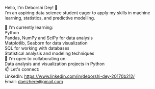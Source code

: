 Hello, I'm Deborshi Dey! 👋  
I'm an aspiring data science student eager to apply my skills in machine learning, statistics, and predictive modelling.  

🧠 I'm currently learning:   
Python  
Pandas, NumPy and SciPy for data analysis  
Matplotlib, Seaborn for data visualization  
SQL for working with databases  
Statistical analysis and modeling techniques  
🤝 I'm open to collaborating on:   
Data analysis and visualization projects in Python   
📫 Let's connect:   
LinkedIn: https://www.linkedin.com/in/deborshi-dey-20170b212/   
Email: daeizhere@gmail.com    
